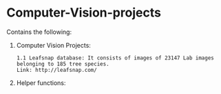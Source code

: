 # Computer-Vision-projects

Contains the following:

1) Computer Vision Projects:
   
       1.1 Leafsnap database: It consists of images of 23147 Lab images belonging to 185 tree species.
       Link: http://leafsnap.com/
  
2) Helper functions: 
